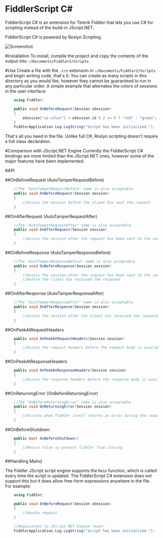 FiddlerScript C#
========

FiddlerScript C# is an extension for Telerik Fiddler that lets you use C# for scripting instead of the build-in JScript.NET.

FiddlerScript C# is powered by Roslyn Scripting.

![Screenshot](https://vcsjones.com/wp-content/uploads/Screen-Shot-2015-10-26-at-1.47.26-PM.png)

#Installation
To install, compile the project and copy the contents of the output into `~/Documents/Fiddler2/Scripts`.

#Use
Create a file with the `.crx` extension in `~/Documents/Fiddler2/Scripts` and begin writing code, that's it. You can create
as many scripts in this directory as you would like, however they cannot be guaranteed to run in any particular order. 
A simple example that alternates the colors of sessions in the user interface:

```csharp
	using Fiddler;

	public void OnBeforeRequest(Session oSession)
	{
		oSession["ui-color"] = oSession.id % 2 == 0 ? "red" : "green";
	}
	FiddlerApplication.Log.LogString("Script has been initialized.");
```

That's all you need in the file. Unlike full C#, Roslyn scripting doesn't require a full class declaration.

#Comparison with JScript.NET Engine
Currently the FiddlerScript C# bindings are more limited than the JScript.NET ones, however some of the major features
have been implemented.

#API

##OnBeforeRequest (AutoTamperRequestBefore)

```csharp
	//The "AutoTamperRequestBefore" name is also acceptable
	public void OnBeforeRequest(Session session)
	{
		//Access the session before the client has sent the request
	}
```


##OnAfterRequest (AutoTamperRequestAfter)

```csharp
    //The "AutoTamperRequestAfter" name is also acceptable
    public void OnAfterRequest(Session session)
    {
    	//Access the session after the request has been sent to the server
    }
```
	
##OnBeforeResponse (AutoTamperResponseBefore)

```csharp
    //The "AutoTamperResponseBefore" name is also acceptable
    public void OnBeforeResponse(Session session)
	{
		//Access the session after the request has been sent to the server but
		//before the client has received the response
	}
```
	
##OnAfterResponse (AutoTamperResponseAfter)

```csharp
    //The "AutoTamperResponseAfter" name is also acceptable
    public void OnAfterResponse(Session session)
	{
		//Access the session after the client has received the response.
	}
```
	
##OnPeekAtRequestHeaders

```csharp
	public void OnPeekAtRequestHeaders(Session session)
	{
		//Access the request headers before the request body is available
	}
```	
	
##OnPeekAtResponseHeaders

```csharp
	public void OnPeekAtResponseHeaders(Session session)
	{
		//Access the response headers before the response body is available
	}
```
	
##OnReturningError (OnBeforeReturningError)

```csharp
	//The "OnBeforeReturningError" name is also acceptable
	public void OnReturningError(Session session)
	{
		//Occures when Fiddler itself returns an error during the request / response.
	}
```
	

##OnBeforeShutdown

```csharp
    public bool OnBeforeShutdown()
	{
		//Return false to prevent fiddler from closing
	}
```
	
##Handling Main()

The Fiddler JScript script engine supports the `Main` function, which is called every time
the script is updated. The FiddlerScript C# extension does not support this but it does
allow free-form expressions anywhere in the file. For example:

```csharp
	using Fiddler;

	public void OnBeforeRequest(Session oSession)
	{
		//Handle request
	}

	//#equivalent to JScript.NET Engine "main" 
	FiddlerApplication.Log.LogString("Script has been initialized.");
```

